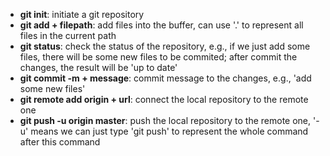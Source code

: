 - **git init**: initiate a git repository
- **git add + filepath**: add files into the buffer, can use '.' to represent all files in the current path
- **git status**: check the status of the repository, e.g., if we just add some files, there will be some new files to be commited; after commit the changes, the result will be 'up to date'
- **git commit -m + message**: commit message to the changes, e.g., 'add some new files'
- **git remote add origin + url**: connect the local repository to the remote one
- **git push -u origin master**: push the local repository to the remote one, '-u' means we can just type 'git push' to represent the whole command after this command